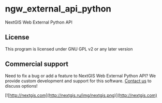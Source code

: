 # ngw_external_api_python
NextGIS Web External Python API

License
-------------
This program is licensed under GNU GPL v2 or any later version

Commercial support
----------
Need to fix a bug or add a feature to NextGIS Web External Python API? We provide custom development and support for this software. [Contact us](http://nextgis.ru/en/contact/) to discuss options!

[![http://nextgis.com](http://nextgis.ru/img/nextgis.png)](http://nextgis.com)
